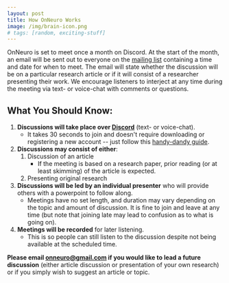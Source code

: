 ```yaml
---
layout: post
title: How OnNeuro Works
image: /img/brain-icon.png
# tags: [random, exciting-stuff]
---
```


OnNeuro is set to meet once a month on Discord. At the start of the month, an email will be sent out to everyone on the [mailing list](https://goo.gl/forms/vOhmWPAmmTMuXAxj2) containing a time and date for when to meet. The email will state whether the discussion will be on a particular research article or if it will consist of a researcher presenting their work. We encourage listeners to interject at any time during the meeting via text- or voice-chat with comments or questions.

## What You Should Know:

1. **Discussions will take place over [Discord](https://discord.gg/zmAAx2W)** (text- or voice-chat). 
    * It takes 30 seconds to join and doesn't require downloading or registering a new account -- just follow this [handy-dandy guide](https://onneuro.github.io/ImageAssets/DiscordInstruct.png).
2. **Discussions may consist of either**:
    1. Discussion of an article
        * If the meeting is based on a research paper, prior reading (or at least skimming) of the article is expected.
    2. Presenting original research 
3. **Discussions will be led by an individual presenter** who will provide others with a powerpoint to follow along. 
    * Meetings have no set length, and duration may vary depending on the topic and amount of discussion. It is fine to join and leave at any time (but note that joining late may lead to confusion as to what is going on). 
4. **Meetings will be recorded** for later listening. 
    * This is so people can still listen to the discussion despite not being available at the scheduled time.

**Please email onneuro@gmail.com if you would like to lead a future discussion** (either article discussion or presentation of your own research) or if you simply wish to suggest an article or topic.
